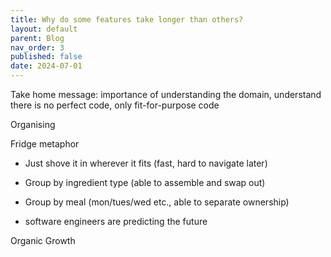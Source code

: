 ```yaml
---
title: Why do some features take longer than others?
layout: default
parent: Blog
nav_order: 3
published: false
date: 2024-07-01
---
```


Take home message: importance of understanding the domain, understand there is no perfect code, only fit-for-purpose code

Organising

Fridge metaphor

- Just shove it in wherever it fits (fast, hard to navigate later)
- Group by ingredient type (able to assemble and swap out)
- Group by meal (mon/tues/wed etc., able to separate ownership)

- software engineers are predicting the future

Organic Growth

